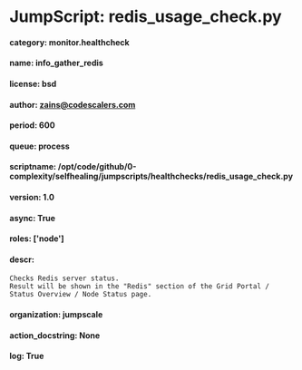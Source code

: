 
# JumpScript: redis_usage_check.py
        
#### category: monitor.healthcheck
#### name: info_gather_redis
#### license: bsd
#### author: zains@codescalers.com
#### period: 600
#### queue: process
#### scriptname: /opt/code/github/0-complexity/selfhealing/jumpscripts/healthchecks/redis_usage_check.py
#### version: 1.0
#### async: True
#### roles: ['node']
#### descr: 
```
Checks Redis server status.
Result will be shown in the "Redis" section of the Grid Portal / Status Overview / Node Status page.

```
#### organization: jumpscale
#### action_docstring: None
#### log: True